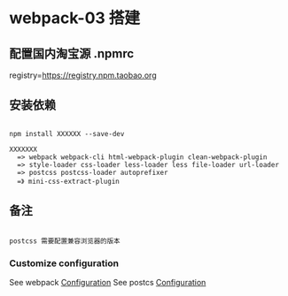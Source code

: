 # webpack-03 搭建

## 配置国内淘宝源 .npmrc

registry=https://registry.npm.taobao.org

## 安装依赖

```

npm install XXXXXX --save-dev

XXXXXXX
  => webpack webpack-cli html-webpack-plugin clean-webpack-plugin
  => style-loader css-loader less-loader less file-loader url-loader
  => postcss postcss-loader autoprefixer
  =》 mini-css-extract-plugin

```

## 备注

```

postcss 需要配置兼容浏览器的版本

```

### Customize configuration

See webpack [Configuration](https://webpack.js.org/)
See postcs [Configuration](https://github.com/postcss/postcss/blob/master/docs/README-cn.md)
